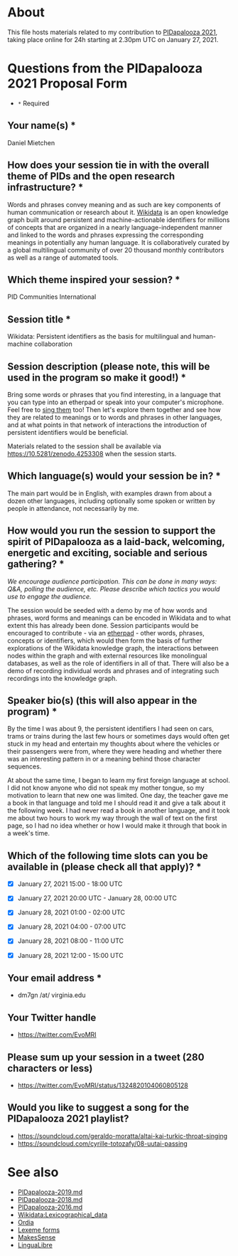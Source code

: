 # About

This file hosts materials related to my contribution to [PIDapalooza 2021](http://web.archive.org/web/20201106021021/https://www.pidapalooza.org/upcoming-festival), taking place online for 24h starting at 2.30pm UTC on January 27, 2021.

# Questions from the PIDapalooza 2021 Proposal Form
* ```*``` Required

## Your name(s) *

Daniel Mietchen

## How does your session tie in with the overall theme of PIDs and the open research infrastructure? *

Words and phrases convey meaning and as such are key components of human communication or research about it. [Wikidata](https://wikidata.org/) is an open knowledge graph built around persistent and machine-actionable identifiers for millions of concepts that are organized in a nearly language-independent manner and linked to the words and phrases expressing the corresponding meanings in potentially any human language. It is collaboratively curated by a global multilingual community of over 20 thousand monthly contributors as well as a range of automated tools.


## Which theme inspired your session? *

PID Communities International 


## Session title *

Wikidata: Persistent identifiers as the basis for multilingual and human-machine collaboration


## Session description (please note, this will be used in the program so make it good!) *

Bring some words or phrases that you find interesting, in a language that you can type into an etherpad or speak into your computer's microphone. Feel free to [sing them](https://commons.wikimedia.org/wiki/File:Citation_sound_effect_-_the_English_word_citation_sung_by_a_soprano_singer.wav) too! Then let's explore them together and see how they are related to meanings or to words and phrases in other languages, and at what points in that network of interactions the introduction of persistent identifiers would be beneficial.

Materials related to the session shall be available via https://10.5281/zenodo.4253308 when the session starts. 


## Which language(s) would your session be in? *

The main part would be in English, with examples drawn from about a dozen other languages, including optionally some spoken or written by people in attendance, not necessarily by me.


## How would you run the session to support the spirit of PIDapalooza as a laid-back, welcoming, energetic and exciting, sociable and serious gathering? *
*We encourage audience participation. This can be done in many ways: Q&A, polling the audience, etc. Please describe which tactics you would use to engage the audience.*

The session would be seeded with a demo by me of how words and phrases, word forms and meanings can be encoded in Wikidata and to what extent this has already been done. Session participants would be encouraged to contribute - via an [etherpad](https://etherpad.wikimedia.org/p/zenodo.4253308) - other words, phrases, concepts or identifiers, which would then form the basis of further explorations of the Wikidata knowledge graph, the interactions between nodes within the graph and with external resources like monolingual databases, as well as the role of identifiers in all of that. There will also be a demo of recording individual words and phrases and of integrating such recordings into the knowledge graph.


## Speaker bio(s) (this will also appear in the program) *

By the time I was about 9, the persistent identifiers I had seen on cars, trams or trains during the last few hours or sometimes days would often get stuck in my head and entertain my thoughts about where the vehicles or their passengers were from, where they were heading and whether there was an interesting pattern in or a meaning behind those character sequences. 

At about the same time, I began to learn my first foreign language at school. I did not know anyone who did not speak my mother tongue, so my motivation to learn that new one was limited. One day, the teacher gave me a book in that language and told me I should read it and give a talk about it the following week. I had never read a book in another language, and it took me about two hours to work my way through the wall of text on the first page, so I had no idea whether or how I would make it through that book in a week's time. 


## Which of the following time slots can you be available in (please check all that apply)? *
* [x] January 27, 2021 15:00 - 18:00 UTC 
* [x] January 27, 2021 20:00 UTC - January 28, 00:00 UTC
* [x] January 28, 2021 01:00 - 02:00 UTC
* [x] January 28, 2021 04:00 - 07:00 UTC
* [x] January 28, 2021 08:00 - 11:00 UTC
* [x] January 28, 2021 12:00 - 15:00 UTC


## Your email address *

* dm7gn /at/ virginia.edu


## Your Twitter handle

* https://twitter.com/EvoMRI


## Please sum up your session in a tweet (280 characters or less)

* https://twitter.com/EvoMRI/status/1324820104060805128


## Would you like to suggest a song for the PIDapalooza 2021 playlist?

* https://soundcloud.com/geraldo-moratta/altai-kai-turkic-throat-singing
* https://soundcloud.com/cyrille-totozafy/08-uutai-passing


# See also

* [PIDapalooza-2019.md](https://github.com/Daniel-Mietchen/events/edit/master/PIDapalooza-2019.md)
* [PIDapalooza-2018.md](https://github.com/Daniel-Mietchen/events/edit/master/PIDapalooza-2018.md)
* [PIDapalooza-2016.md](https://github.com/Daniel-Mietchen/events/edit/master/PIDapalooza-2016.md)
* [Wikidata:Lexicographical_data](https://www.wikidata.org/wiki/Wikidata:Lexicographical_data)
* [Ordia](https://ordia.toolforge.org/)
* [Lexeme forms](https://tools.wmflabs.org/lexeme-forms/)
* [MakesSense](https://machtsinn.toolforge.org/)
* [LinguaLibre](https://lingualibre.org/)
